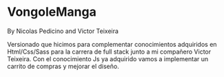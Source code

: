 # VongoleManga
By Nicolas Pedicino and Victor Teixeira

Versionado que hicimos para complementar conocimientos adquiridos en Html/Css/Sass para la carrera de full stack junto a mi compañero Victor Teixeira.
Con el conocimiento Js ya adquirido vamos a implementar un carrito de compras y mejorar el diseño.
